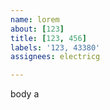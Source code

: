 ```yaml
---         
name: lorem
about: [123]
title: [123, 456]
labels: '123, 43380'
assignees: electricg

---         
```


body a
